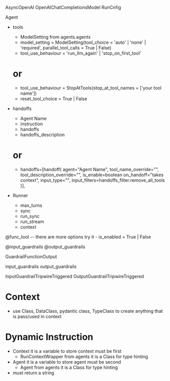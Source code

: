 AsyncOpenAI
OpenAIChatCompletionsModel
RunCnfig

Agent
 - tools
      * ModelSetting from agents.agents
    - model_setting = ModelSetting(tool_choice = 'auto' | 'none' | 'required', parallel_tool_calls = True | False)  
    - tool_use_behaviour = 'run_llm_again' | 'stop_on_first_tool'
    # or 
    - tool_use_behaviour = StopAtTools(stop_at_tool_names = ['your tool name'])
    - reset_tool_choice = True | False

 - handoffs
    - Agent Name
    - instruction
    - handoffs
    - handoffs_description
    # or
    - handoffs=[handoff( agent="Agent Name", tool_name_override="", tool_description_override="", is_enable=boolean
        on_handoff="takes context", input_type="", input_filters=handoffs_filter.remove_all_tools )],



 - Runner
    - max_turns
    - sync
    - run_sync
    - run_stream
    - context

@func_tool -- there are more options try it
    - is_enabled = True | False

@input_guardrails
@output_guardrails

GuardrailFunctionOutput

input_guardrails
output_guardrails

InputGuardrailTripwireTriggered
OutputGuardrailTripwireTriggered

# Context
- use Class, DataClass, pydantic class, TypeClass to create anything that is pass/used in context 

# Dynamic Instruction
- Context it is a variable to store context must be first
    - RunContextWrapper from agents it is a Class for type hinting
- Agent it is a variable to store agent must be second
    - Agent from agents it is a Class for type hinting
- must return a string
